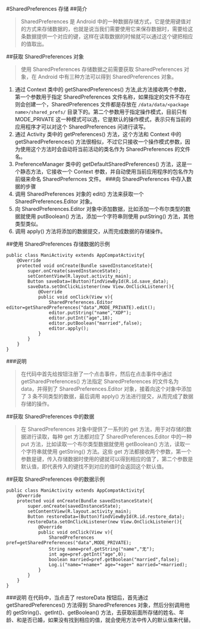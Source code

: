 #SharedPreferences 存储
##简介
 > SharedPreferences 是 Android 中的一种数据存储方式，它是使用键值对的方式来存储数据的，也就是说当我们需要使用它来保存数据时，需要给这条数据提供一个对应的键，这样在读取数据的时候就可以通过这个键把相应的值取出。

##获取 SharedPreferences 对象
 > 使用 SharedPreferences 存储数据之前需要获取 SharedPreferences 对象，在 Android 中有三种方法可以得到 SharedPreferences 对象。
 
 1. 通过 Context 类中的 getSharedPreferences() 方法,此方法接收两个参数，第一个参数用于指定 SharedPreferences 文件名称，如果指定的文件不存在则会创建一个，SharedPreferences 文件都是存放在 `/data/data/<package name>/shared_prefs/` 目录下的。第二个参数用于指定操作模式，目前只有 MODE_PRIVATE 这一种模式可以选，它是默认的操作模式，表示只有当前的应用程序才可以对这个 SharedPreferences 问进行读写。
 2. 通过 Activity 类中的 getPreferences() 方法，这个方法和 Context 中的 getSharedPreferences() 方法很相似，不过它只接收一个操作模式参数，因为使用这个方法时会自动将当前活动的类名作为 SharedPreferences 的文件名。
 3. PreferenceManager 类中的 getDefaultSharedPreferences() 方法，这是一个静态方法，它接收一个 Context 参数，并自动使用当前应用程序的包名作为前缀来命名 SharedPrefernces 文件。
###向 SharedPreferences 中存入数据的步骤
 1. 调用 SharedPreferences 对象的 edit() 方法来获取一个 SharedPreferences.Editor 对象。
 2. 向 SharedPreferences.Editor 对象中添加数据，比如添加一个布尔类型的数据就使用 putBoolean() 方法，添加一个字符串则使用 putString() 方法，其他类型类似。
 3. 调用 apply() 方法将添加的数据提交，从而完成数据的存储操作。

##使用 SharedPreferences 存储数据的示例
```
public class ManiActivity extends AppCompatActivity{
	@Override
	protected void onCreate(Bundle savedInstanceState){
		super.onCreate(savedInstanceState);
		setContentView(R.layout.activity_main);
		Button saveData=(Button)findViewById(R.id.save_data);
		saveData.setOnClickListener(new View.OnClickListener(){
			@Override
			public void onClick(View v){
				SharedPreferences.Editor editor=getSharedPreferences("data",MODE_PRIVATE).edit();
				editor.putString("name","XDP");
				editor.putInt("age",18);
				editor.putBoolean("married",false);
				editor.apply();
			}
		}
	}
}
```
###说明
 > 在代码中首先给按钮注册了一个点击事件，然后在点击事件中通过 getSharedPreferences() 方法指定 SharedPreferences 的文件名为 data，并得到了 SharedPreferences.Editor 对象，接着向这个对象中添加了 3 条不同类型的数据，最后调用 apply() 方法进行提交，从而完成了数据存储的操作。

##获取 SharedPreferences 中的数据
 > 在 SharedPreferences 对象中提供了一系列的 get 方法，用于对存储的数据进行读取，每种 get 方法都对应了 SharedPreferences.Editor 中的一种 put 方法，比如读取一个布尔类型数据就使用 getBoolean() 方法，读取一个字符串就使用 getString() 方法。这些 get 方法都接收两个参数，第一个参数是键，传入存储数据时使用的键就可以得到相应的值了，第二个参数是默认值，即代表传入的键找不到对应的值时会返回这个默认值。

##获取 SharedPreferences 中的数据示例
```
public class ManiActivity extends AppCompatActivity{
	@Override
	protected void onCreate(Bundle savedInstanceState){
		super.onCreate(savedInstanceState);
		setContentView(R.layout.activity_main);
		Button restoreData=(Button)findViewById(R.id.restore_data);
		restoreData.setOnClickListener(new View.OnClickListener(){
			@Override
			public void onClick(View v){
				SharedPreferences pref=getSharedPreferences("data",MODE_PRIVATE);
				String name=pref.getString("name","无");
				int age=pref.getInt("age",0);
				boolean married=pref.getBoolean("married",false);
				Log.i("name="+name+" age="+age+" married="+married);
			}
		}
	}
}
```
###说明
在代码中，当点击了 restoreData 按钮后，首先通过 getSharedPreferences() 方法得到 SharedPreferences 对象，然后分别调用他的 getString()、getInt()、getBoolean() 方法，去获取前面所存储的姓名、年龄、和是否已婚，如果没有找到相应的值，就会使用方法中传入的默认值来代替。


 
 